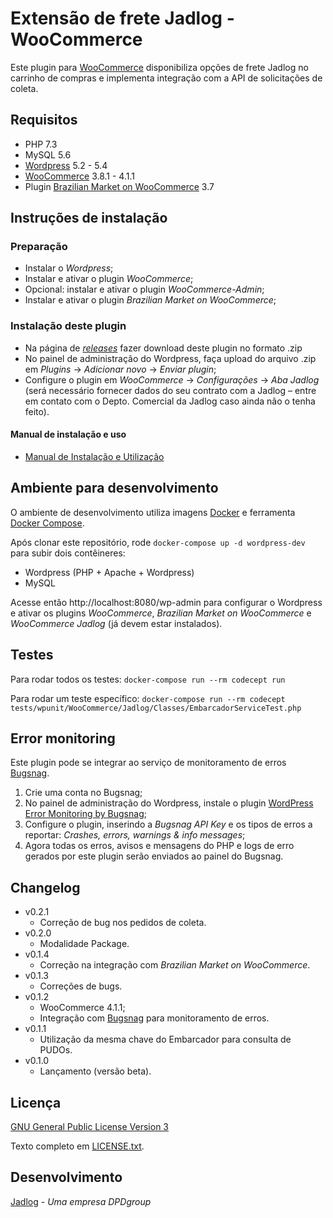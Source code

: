 # Extensão de frete Jadlog - WooCommerce

Este plugin para [WooCommerce](https://woocommerce.com) disponibiliza opções de frete Jadlog no carrinho de compras e implementa integração com a API de solicitações de coleta.


## Requisitos

* PHP 7.3
* MySQL 5.6
* [Wordpress](https://wordpress.org) 5.2 - 5.4
* [WooCommerce](https://woocommerce.com) 3.8.1 - 4.1.1
* Plugin [Brazilian Market on WooCommerce](https://wordpress.org/plugins/woocommerce-extra-checkout-fields-for-brazil/) 3.7


## Instruções de instalação

### Preparação
* Instalar o *Wordpress*;
* Instalar e ativar o plugin *WooCommerce*;
* Opcional: instalar e ativar o plugin *WooCommerce-Admin*;
* Instalar e ativar o plugin *Brazilian Market on WooCommerce*;

### Instalação deste plugin
* Na página de *[releases](https://github.com/Jadlog/woocommerce/releases)* fazer download deste plugin no formato .zip 
* No painel de administração do Wordpress, faça upload do arquivo .zip em *Plugins* -> *Adicionar novo* -> *Enviar plugin*;
* Configure o plugin em *WooCommerce* -> *Configurações* -> *Aba Jadlog* (será necessário fornecer dados do seu contrato com a Jadlog &ndash; entre em contato com o Depto. Comercial da Jadlog caso ainda não o tenha feito).


#### Manual de instalação e uso
* [Manual de Instalação e Utilização](doc/MANUAL.md)


## Ambiente para desenvolvimento

O ambiente de desenvolvimento utiliza imagens [Docker](https://www.docker.com) e ferramenta [Docker Compose](https://docs.docker.com/compose/).

Após clonar este repositório, rode `docker-compose up -d wordpress-dev` para subir dois contêineres:

- Wordpress (PHP + Apache + Wordpress)
- MySQL

Acesse então http://localhost:8080/wp-admin para configurar o Wordpress e ativar os plugins *WooCommerce*, *Brazilian Market on WooCommerce* e *WooCommerce Jadlog* (já devem estar instalados).

## Testes

Para rodar todos os testes:
`docker-compose run --rm codecept run`

Para rodar um teste específico:
`docker-compose run --rm codecept tests/wpunit/WooCommerce/Jadlog/Classes/EmbarcadorServiceTest.php`

## Error monitoring

Este plugin pode se integrar ao serviço de monitoramento de erros [Bugsnag](https://www.bugsnag.com).

1. Crie uma conta no Bugsnag;
1. No painel de administração do Wordpress, instale o plugin [WordPress Error Monitoring by Bugsnag](https://br.wordpress.org/plugins/bugsnag/);
1. Configure o plugin, inserindo a *Bugsnag API Key* e os tipos de erros a reportar: *Crashes, errors, warnings & info messages*;
1. Agora todas os erros, avisos e mensagens do PHP e logs de erro gerados por este plugin serão enviados ao painel do Bugsnag.

## Changelog

- v0.2.1
  - Correção de bug nos pedidos de coleta.
- v0.2.0
  - Modalidade Package.
- v0.1.4
  - Correção na integração com *Brazilian Market on WooCommerce*.
- v0.1.3
  - Correções de bugs.
- v0.1.2
  - WooCommerce 4.1.1;
  - Integração com [Bugsnag](https://www.bugsnag.com) para monitoramento de erros.
- v0.1.1
  - Utilização da mesma chave do Embarcador para consulta de PUDOs.
- v0.1.0
  - Lançamento (versão beta).

## Licença

[GNU General Public License Version 3](https://www.gnu.org/licenses/gpl-3.0.html)

Texto completo em [LICENSE.txt](woocommerce-jadlog/LICENSE.txt).

## Desenvolvimento

[Jadlog](http://www.jadlog.com.br) - *Uma empresa DPDgroup*

